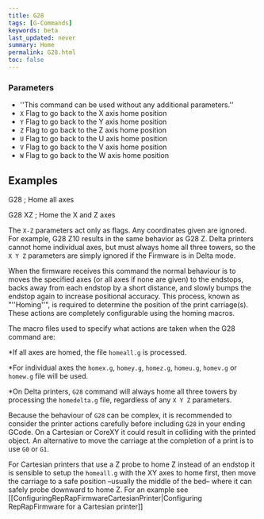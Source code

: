 ```yaml
---
title: G28
tags: [G-Commands] 
keywords: beta 
last_updated: never 
summary: Home 
permalink: G28.html
toc: false 
---
```



### Parameters

* ''This command can be used without any additional parameters.''
* `X` Flag to go back to the X axis home position
* `Y` Flag to go back to the Y axis home position
* `Z` Flag to go back to the Z axis home position
* `U` Flag to go back to the U axis home position
* `V` Flag to go back to the V axis home position
* `W` Flag to go back to the W axis home position

## Examples

G28 ; Home all axes

G28 XZ ; Home the X and Z axes

The `X-Z` parameters act only as flags. Any coordinates given are ignored. For example, G28 Z10 results in the same behavior as G28 Z. Delta printers cannot home individual axes, but must always home all three towers, so the `X Y Z` parameters are simply ignored if the Firmware is in Delta mode.

When the firmware receives this command the normal behaviour is to moves the specified axes (or all axes if none are given) to the endstops, backs away from each endstop by a short distance, and slowly bumps the endstop again to increase positional accuracy. This process, known as "''Homing''", is required to determine the position of the print carriage(s). These actions are completely configurable using the homing macros.

The macro files used to specify what actions are taken when the G28 command are:

*If all axes are homed, the file `homeall.g` is processed.

*For individual axes the `homex.g`, `homey.g`, `homez.g`, `homeu.g`, `homev.g` or `homew.g` file will be used.

*On Delta printers, `G28` command will always home all three towers by processing the `homedelta.g` file, regardless of any `X Y Z` parameters.

Because the behaviour of `G28` can be complex, it is recommended to consider the printer actions carefully before including `G28` in your ending GCode. On a Cartesian or CoreXY it could result in colliding with the printed object. An alternative to move the carriage at the completion of a print is to use `G0` or `G1`.

For Cartesian printers that use a Z probe to home Z instead of an endstop it is sensible to setup the `homeall.g` with the XY axes to home first, then move the carriage to a safe position –usually the middle of the bed– where it can safely probe downward to home Z. For an example see [[ConfiguringRepRapFirmwareCartesianPrinter|Configuring RepRapFirmware for a Cartesian printer]]


